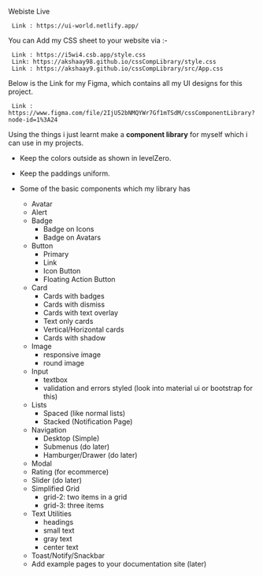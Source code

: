 Webiste Live   

     Link : https://ui-world.netlify.app/    


  You can Add my CSS sheet to your website via :-   
             
     Link : https://i5wi4.csb.app/style.css     
     Link: https://akshaay98.github.io/cssCompLibrary/style.css     
     Link : https://akshaay9.github.io/cssCompLibrary/src/App.css


Below is the Link for my Figma, which contains all my UI designs for this project.  
         
     Link : https://www.figma.com/file/2IjU52bNMQYWr7Gf1mTSdM/cssComponentLibrary?node-id=1%3A24     
   

Using the things i just learnt make a **component library** for myself which i can use in my projects. 
- Keep the colors outside as shown in levelZero.
- Keep the paddings uniform.


- Some of the basic components which my library has
    - Avatar
    - Alert
    - Badge
        - Badge on Icons
        - Badge on Avatars
    - Button
        - Primary
        - Link
        - Icon Button
        - Floating Action Button
    - Card
        - Cards with badges
        - Cards with dismiss
        - Cards with text overlay
        - Text only cards
        - Vertical/Horizontal cards
        - Cards with shadow
    - Image
        - responsive image
        - round image
    - Input
        - textbox
        - validation and errors styled (look into material ui or bootstrap for this)
    - Lists
        - Spaced (like normal lists)
        - Stacked (Notification Page)
    - Navigation
        - Desktop (Simple)
        - Submenus (do later)
        - Hamburger/Drawer (do later)
    - Modal
    - Rating (for ecommerce)
    - Slider (do later)
    - Simplified Grid
        - grid-2: two items in a grid
        - grid-3: three items
    - Text Utilities
        - headings
        - small text
        - gray text
        - center text
    - Toast/Notify/Snackbar
    - Add example pages to your documentation site (later)
